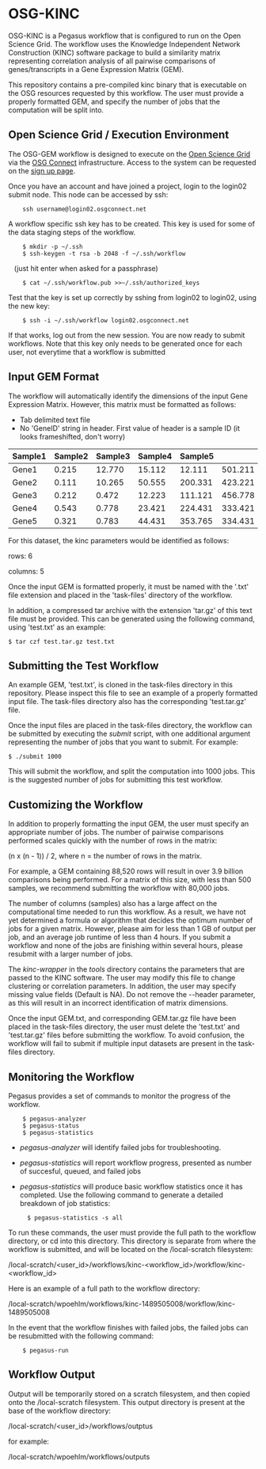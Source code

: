 # OSG-KINC

OSG-KINC is a Pegasus workflow that is configured to run on the Open Science Grid.  The workflow uses the Knowledge Independent Network Construction (KINC) software package to build a similarity matrix representing correlation analysis of all pairwise comparisons of genes/transcripts in a Gene Expression Matrix (GEM).  

This repository contains a pre-compiled kinc binary that is executable on the OSG resources requested by this workflow.  The user must provide a properly formatted GEM, and specify the number of jobs that the computation will be split into.  

## Open Science Grid / Execution Environment

The OSG-GEM workflow is designed to execute on the [Open Science Grid](https://www.opensciencegrid.org/) via the
[OSG Connect](https://osgconnect.net/) infrastructure. Access to the system can be requested on the 
[sign up page](https://osgconnect.net/signup). 

Once you have an account and have joined a project, login to the login02 submit node.
This node can be accessed by ssh:

        ssh username@login02.osgconnect.net

A workflow specific ssh key has to be created. This key is used for some of the data staging steps of the workflow. 

        $ mkdir -p ~/.ssh
        $ ssh-keygen -t rsa -b 2048 -f ~/.ssh/workflow
          (just hit enter when asked for a passphrase)
          
        $ cat ~/.ssh/workflow.pub >>~/.ssh/authorized_keys

Test that the key is set up correctly by sshing from login02 to login02, using the new key:

        $ ssh -i ~/.ssh/workflow login02.osgconnect.net

If that works, log out from the new session. You are now ready to submit workflows.  Note that this key only needs to be generated once for each user, not everytime that a workflow is submitted

## Input GEM Format

The workflow will automatically identify the dimensions of the input Gene Expression Matrix.  However, this matrix must be formatted as follows:

- Tab delimited text file
- No 'GeneID' string in header.  First value of header is a sample ID (it looks frameshifted, don't worry)

| Sample1 | Sample2 | Sample3 | Sample4 | Sample5 |         |
| ------- | ------- | ------- | ------- | ------- | ------- |
| Gene1 | 0.215 | 12.770 | 15.112 | 12.111 | 501.211 |    
| Gene2 | 0.111 | 10.265 | 50.555 | 200.331 | 423.221 |
| Gene3 | 0.212 | 0.472 | 12.223 | 111.121 | 456.778 |
| Gene4 | 0.543 | 0.778 | 23.421 | 224.431 | 333.421 |
| Gene5 | 0.321 | 0.783 | 44.431 | 353.765 | 334.431 | 

For this dataset, the kinc parameters would be identified as follows:

rows: 6

columns: 5 

Once the input GEM is formatted properly, it must be named with the '.txt' file extension and placed in the 'task-files' directory of the workflow.  

In addition, a compressed tar archive with the extension 'tar.gz' of this text file must be provided.  This can be generated using the following command, using 'test.txt' as an example:

    $ tar czf test.tar.gz test.txt
    
    
## Submitting the Test Workflow

An example GEM, 'test.txt', is cloned in the task-files directory in this repository.  Please inspect this file to see an example of a properly formatted input file. The task-files directory also has the corresponding 'test.tar.gz' file.  

Once the input files are placed in the task-files directory, the workflow can be submitted by executing the *submit* script, with one additional argument representing the number of jobs that you want to submit.  For example:

    $ ./submit 1000
    
This will submit the workflow, and split the computation into 1000 jobs.  This is the suggested number of jobs for submitting this test workflow.  
    
    
## Customizing the Workflow

In addition to properly formatting the input GEM, the user must specify an appropriate number of jobs.  The number of pairwise comparisons performed scales quickly with the number of rows in the matrix:

(n x (n - 1)) / 2, where n = the number of rows in the matrix.  

For example, a GEM containing 88,520 rows will result in over 3.9 billion comparisons being performed.  For a matrix of this size, with less than 500 samples,  we recommend submitting the workflow with 80,000 jobs.  

The number of columns (samples) also has a large affect on the computational time needed to run this workflow.  As a result, we have not yet determined a formula or algorithm that decides the optimum number of jobs for a given matrix.  However, please aim for less than 1 GB of output per job, and an average job runtime of less than 4 hours.  If you submit a workflow and none of the jobs are finishing within several hours, please resubmit with a larger number of jobs.    

The *kinc-wrapper* in the *tools* directory contains the parameters that are passed to the KINC software.  The user may modify this file to change clustering or correlation parameters.  In addition, the user may specify missing value fields (Default is NA).  Do not remove the --header parameter, as this will result in an incorrect identification of matrix dimensions.  

Once the input GEM.txt, and corresponding GEM.tar.gz file have been placed in the task-files directory, the user must delete the 'test.txt' and 'test.tar.gz' files before submitting the workflow.  To avoid confusion, the workflow will fail to submit if multiple input datasets are present in the task-files directory.  

## Monitoring the Workflow

Pegasus provides a set of commands to monitor the progress of the workflow.  

        $ pegasus-analyzer
        $ pegasus-status
        $ pegasus-statistics 

- *pegasus-analyzer* will identify failed jobs for troubleshooting.  
- *pegasus-statistics* will report workflow progress, presented as number of succesful, queued, and failed jobs
- *pegasus-statistics* will produce basic workflow statistics once it has completed.  Use the following command to generate a detailed breakdown of job statistics:

        $ pegasus-statistics -s all

To run these commands, the user must provide the full path to the workflow directory, or cd into this directory.  This directory is separate from where the workflow is submitted, and will be located on the /local-scratch filesystem:

/local-scratch/<user_id>/workflows/kinc-<workflow_id>/workflow/kinc-<workflow_id>

Here is an example of a full path to the workflow directory:

/local-scratch/wpoehlm/workflows/kinc-1489505008/workflow/kinc-1489505008

In the event that the workflow finishes with failed jobs, the failed jobs can be resubmitted with the following command:

        $ pegasus-run
        
## Workflow Output

Output will be temporarily stored on a scratch filesystem, and then copied onto the /local-scratch filesystem.  This output directory is present at the base of the workflow directory:

/local-scratch/<user_id>/workflows/outptus

for example:

/local-scratch/wpoehlm/workflows/outputs

















        
